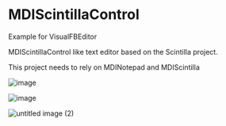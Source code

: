 # MDIScintillaControl
Example for VisualFBEditor

MDIScintillaControl like text editor based on the Scintilla project.

This project needs to rely on MDINotepad and MDIScintilla

![image](https://user-images.githubusercontent.com/35757455/194972207-efa98011-520c-4ab0-82c2-ae5020062164.png)

![image](https://github.com/chunmingwang/MDIScintilla/assets/35757455/71435032-85fa-48dc-ac3e-58e4784bd223)

![untitled image  (2)](https://user-images.githubusercontent.com/35757455/194972899-05a77682-e149-424d-860e-6ee15394e61c.gif)
